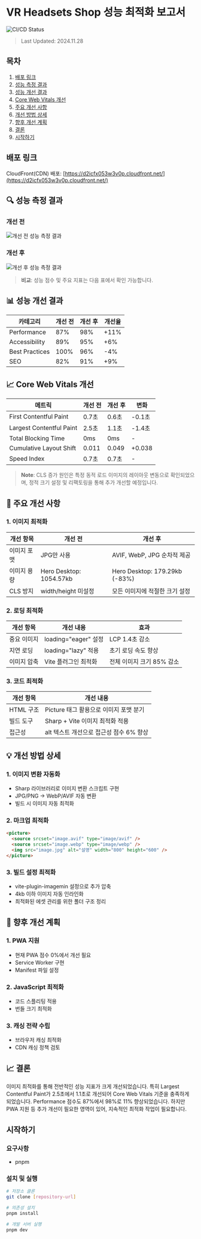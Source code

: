 # VR Headsets Shop 성능 최적화 보고서

![CI/CD Status](https://github.com/sssssubin/front_3rd_chapter4-2_basic/actions/workflows/deployment.yml/badge.svg)

> Last Updated: 2024.11.28

## 목차

1. [배포 링크](#배포-링크)
2. [성능 측정 결과](#🔍-성능-측정-결과)
3. [성능 개선 결과](#📊-성능-개선-결과)
4. [Core Web Vitals 개선](#📈-core-web-vitals-개선)
5. [주요 개선 사항](#🎯-주요-개선-사항)
6. [개선 방법 상세](#💡-개선-방법-상세)
7. [향후 개선 계획](#🚀-향후-개선-계획)
8. [결론](#📈-결론)
9. [시작하기](#시작하기)

## 배포 링크

CloudFront(CDN) 배포: [https://d2icfx053w3v0p.cloudfront.net/](https://d2icfx053w3v0p.cloudfront.net/)

## 🔍 성능 측정 결과

### 개선 전

![개선 전 성능 측정 결과](https://github.com/user-attachments/assets/39b9b185-fdbb-4a77-89e0-5525346b6d76)

### 개선 후

![개선 후 성능 측정 결과](https://github.com/user-attachments/assets/00d7bef8-7f75-43f0-a51b-de6f91888b6e)

> **비교**: 성능 점수 및 주요 지표는 다음 표에서 확인 가능합니다.

## 📊 성능 개선 결과

| 카테고리       | 개선 전 | 개선 후 | 개선율 |
| -------------- | ------- | ------- | ------ |
| Performance    | 87%     | 98%     | +11%   |
| Accessibility  | 89%     | 95%     | +6%    |
| Best Practices | 100%    | 96%     | -4%    |
| SEO            | 82%     | 91%     | +9%    |

## 📈 Core Web Vitals 개선

| 메트릭                   | 개선 전 | 개선 후 | 변화   |
| ------------------------ | ------- | ------- | ------ |
| First Contentful Paint   | 0.7초   | 0.6초   | -0.1초 |
| Largest Contentful Paint | 2.5초   | 1.1초   | -1.4초 |
| Total Blocking Time      | 0ms     | 0ms     | -      |
| Cumulative Layout Shift  | 0.011   | 0.049   | +0.038 |
| Speed Index              | 0.7초   | 0.7초   | -      |

> **Note**: CLS 증가 원인은 특정 동적 로드 이미지의 레이아웃 변동으로 확인되었으며, 정적 크기 설정 및 리팩토링을 통해 추가 개선할 예정입니다.

## 🎯 주요 개선 사항

### 1. 이미지 최적화

| 개선 항목   | 개선 전                 | 개선 후                        |
| ----------- | ----------------------- | ------------------------------ |
| 이미지 포맷 | JPG만 사용              | AVIF, WebP, JPG 순차적 제공    |
| 이미지 용량 | Hero Desktop: 1054.57kb | Hero Desktop: 179.29kb (-83%)  |
| CLS 방지    | width/height 미설정     | 모든 이미지에 적절한 크기 설정 |

### 2. 로딩 최적화

| 개선 항목   | 개선 내용            | 효과                      |
| ----------- | -------------------- | ------------------------- |
| 중요 이미지 | loading="eager" 설정 | LCP 1.4초 감소            |
| 지연 로딩   | loading="lazy" 적용  | 초기 로딩 속도 향상       |
| 이미지 압축 | Vite 플러그인 최적화 | 전체 이미지 크기 85% 감소 |

### 3. 코드 최적화

| 개선 항목 | 개선 내용                               |
| --------- | --------------------------------------- |
| HTML 구조 | Picture 태그 활용으로 이미지 포맷 분기  |
| 빌드 도구 | Sharp + Vite 이미지 최적화 적용         |
| 접근성    | alt 텍스트 개선으로 접근성 점수 6% 향상 |

## 💡 개선 방법 상세

### 1. **이미지 변환 자동화**

- Sharp 라이브러리로 이미지 변환 스크립트 구현
- JPG/PNG → WebP/AVIF 자동 변환
- 빌드 시 이미지 자동 최적화

### 2. **마크업 최적화**

```html
<picture>
  <source srcset="image.avif" type="image/avif" />
  <source srcset="image.webp" type="image/webp" />
  <img src="image.jpg" alt="설명" width="800" height="600" />
</picture>
```

### 3. **빌드 설정 최적화**

- vite-plugin-imagemin 설정으로 추가 압축
- 4kb 이하 이미지 자동 인라인화
- 최적화된 에셋 관리를 위한 폴더 구조 정리

## 🚀 향후 개선 계획

### 1. PWA 지원

- 현재 PWA 점수 0%에서 개선 필요
- Service Worker 구현
- Manifest 파일 설정

### 2. JavaScript 최적화

- 코드 스플리팅 적용
- 번들 크기 최적화

### 3. 캐싱 전략 수립

- 브라우저 캐싱 최적화
- CDN 캐싱 정책 검토

## 📈 결론

이미지 최적화를 통해 전반적인 성능 지표가 크게 개선되었습니다. 특히 Largest Contentful Paint가 2.5초에서 1.1초로 개선되어 Core Web Vitals 기준을 충족하게 되었습니다. Performance 점수도 87%에서 98%로 11% 향상되었습니다. 하지만 PWA 지원 등 추가 개선이 필요한 영역이 있어, 지속적인 최적화 작업이 필요합니다.

## 시작하기

### 요구사항

- pnpm

### 설치 및 실행

```bash
# 저장소 클론
git clone [repository-url]

# 의존성 설치
pnpm install

# 개발 서버 실행
pnpm dev
```
